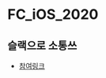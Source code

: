 # FC_iOS_2020

## 슬랙으로 소통쓰 
- [참여링크](https://join.slack.com/t/iosdeveloperkr/shared_invite/zt-cn9tjvv5-jnej8eJfb4lv_FA5eUhpGA)
